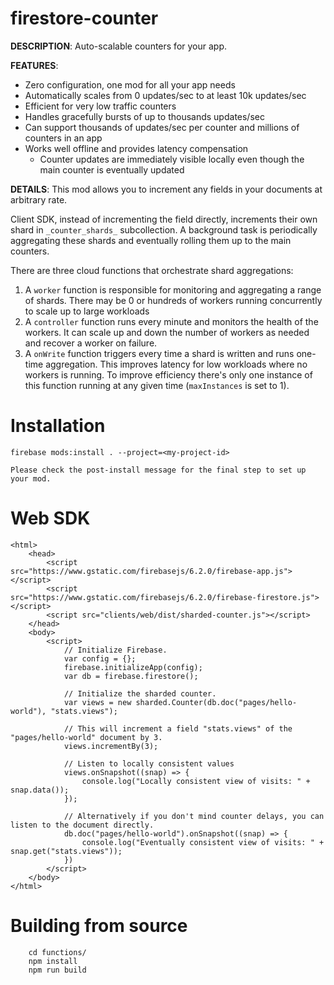 # firestore-counter

**DESCRIPTION**: Auto-scalable counters for your app.

**FEATURES**:

- Zero configuration, one mod for all your app needs
- Automatically scales from 0 updates/sec to at least 10k updates/sec
- Efficient for very low traffic counters
- Handles gracefully bursts of up to thousands updates/sec
- Can support thousands of updates/sec per counter and millions of counters in an app
- Works well offline and provides latency compensation
  - Counter updates are immediately visible locally even though the main counter is eventually updated

**DETAILS**: This mod allows you to increment any fields in your documents at arbitrary rate.

Client SDK, instead of incrementing the field directly, increments their own shard in `_counter_shards_` subcollection. A background task is periodically aggregating these shards and eventually rolling them up to the main counters.

There are three cloud functions that orchestrate shard aggregations:

1. A `worker` function is responsible for monitoring and aggregating a range of shards. There may be 0 or hundreds of workers running concurrently to scale up to large workloads
2. A `controller` function runs every minute and monitors the health of the workers. It can scale up and down the number of workers as needed and recover a worker on failure.
3. A `onWrite` function triggers every time a shard is written and runs one-time aggregation. This improves latency for low workloads where no workers is running. To improve efficiency there's only one instance of this function running at any given time (`maxInstances` is set to 1).

# Installation

```
firebase mods:install . --project=<my-project-id>

Please check the post-install message for the final step to set up your mod.
```

# Web SDK

```
<html>
    <head>
        <script src="https://www.gstatic.com/firebasejs/6.2.0/firebase-app.js"></script>
        <script src="https://www.gstatic.com/firebasejs/6.2.0/firebase-firestore.js"></script>
        <script src="clients/web/dist/sharded-counter.js"></script>
    </head>
    <body>
        <script>
            // Initialize Firebase.
            var config = {};
            firebase.initializeApp(config);
            var db = firebase.firestore();

            // Initialize the sharded counter.
            var views = new sharded.Counter(db.doc("pages/hello-world"), "stats.views");

            // This will increment a field "stats.views" of the "pages/hello-world" document by 3.
            views.incrementBy(3);

            // Listen to locally consistent values
            views.onSnapshot((snap) => {
                console.log("Locally consistent view of visits: " + snap.data());
            });

            // Alternatively if you don't mind counter delays, you can listen to the document directly.
            db.doc("pages/hello-world").onSnapshot((snap) => {
                console.log("Eventually consistent view of visits: " + snap.get("stats.views"));
            })
        </script>
    </body>
</html>
```

# Building from source

```
    cd functions/
    npm install
    npm run build
```
